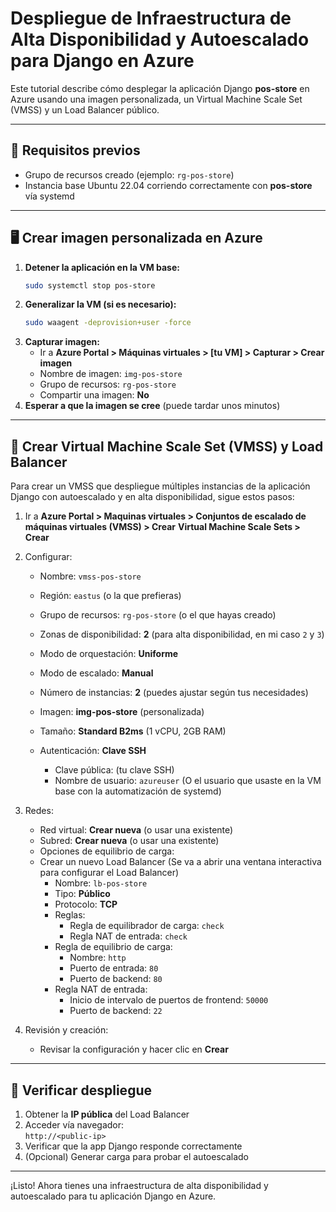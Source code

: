 # Despliegue de Infraestructura de Alta Disponibilidad y Autoescalado para Django en Azure

Este tutorial describe cómo desplegar la aplicación Django **pos-store** en Azure usando una imagen personalizada, un Virtual Machine Scale Set (VMSS) y un Load Balancer público.

---

## 🔧 Requisitos previos

- Grupo de recursos creado (ejemplo: `rg-pos-store`)
- Instancia base Ubuntu 22.04 corriendo correctamente con **pos-store** vía systemd

---

## 🖥 Crear imagen personalizada en Azure

1. **Detener la aplicación en la VM base:**
    ```bash
    sudo systemctl stop pos-store
    ```
2. **Generalizar la VM (si es necesario):**
    ```bash
    sudo waagent -deprovision+user -force
    ```
3. **Capturar imagen:**
    - Ir a **Azure Portal > Máquinas virtuales > [tu VM] > Capturar > Crear imagen**
    - Nombre de imagen: `img-pos-store`
    - Grupo de recursos: `rg-pos-store`
    - Compartir una imagen: **No**
4. **Esperar a que la imagen se cree** (puede tardar unos minutos)
---

## 🧱 Crear Virtual Machine Scale Set (VMSS) y Load Balancer

Para crear un VMSS que despliegue múltiples instancias de la aplicación Django con autoescalado y en alta disponibilidad, sigue estos pasos:

1. Ir a **Azure Portal > Maquinas virtuales > Conjuntos de escalado de máquinas virtuales (VMSS) > Crear**
**Virtual Machine Scale Sets > Crear**
2. Configurar:
    - Nombre: `vmss-pos-store`
    - Región: `eastus` (o la que prefieras)
    - Grupo de recursos: `rg-pos-store` (o el que hayas creado)
    - Zonas de disponibilidad: **2** (para alta disponibilidad, en mi caso `2` y `3`)
    - Modo de orquestación: **Uniforme**
    - Modo de escalado: **Manual**
    - Número de instancias: **2** (puedes ajustar según tus necesidades)

    - Imagen: **img-pos-store** (personalizada)
    - Tamaño: **Standard B2ms** (1 vCPU, 2GB RAM)
    - Autenticación: **Clave SSH**
        - Clave pública: (tu clave SSH)
        - Nombre de usuario: `azureuser` (O el usuario que usaste en la VM base con la automatización de systemd)

3. Redes:
    - Red virtual: **Crear nueva** (o usar una existente)
    - Subred: **Crear nueva** (o usar una existente)
    - Opciones de equilibrio de carga:
    - Crear un nuevo Load Balancer (Se va a abrir una ventana interactiva para configurar el Load Balancer)
        - Nombre: `lb-pos-store`
        - Tipo: **Público**
        - Protocolo: **TCP**
        - Reglas:
            - Regla de equilibrador de carga: `check`
            - Regla NAT de entrada: `check`
        - Regla de equilibrio de carga:
            - Nombre: `http`
            - Puerto de entrada: `80`
            - Puerto de backend: `80`
        - Regla NAT de entrada:
            - Inicio de intervalo de puertos de frontend: `50000`
            - Puerto de backend: `22`
4. Revisión y creación:
    - Revisar la configuración y hacer clic en **Crear**


---

## 🚀 Verificar despliegue

1. Obtener la **IP pública** del Load Balancer
2. Acceder vía navegador:  
    `http://<public-ip>`
3. Verificar que la app Django responde correctamente
4. (Opcional) Generar carga para probar el autoescalado

---

¡Listo! Ahora tienes una infraestructura de alta disponibilidad y autoescalado para tu aplicación Django en Azure.